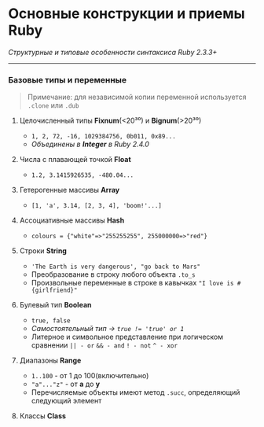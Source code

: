 # Основные конструкции и приемы Ruby
*Структурные и типовые особенности синтаксиса Ruby 2.3.3+*
___

### Базовые типы и переменные
>Примечание: для независимой копии переменной используется `.clone` или `.dub`

1. Целочисленный типы **Fixnum**(<20³⁰) и **Bignum**(>20³⁰)
   * `1, 2, 72, -16, 1029384756, 0b011, 0x89...`
   * *Объединены в **Integer** в Ruby 2.4.0*

2. Числа с плавающей точкой **Float**
   * `1.2, 3.1415926535, -480.04...`

3. Гетерогенные массивы **Array**
   * `[1, 'a', 3.14, [2, 3, 4], 'boom!'...]`

4. Ассоциативные массивы **Hash**
   * `colours = {"white"=>"255255255", 255000000=>"red"}`

5. Строки **String**
   * `'The Earth is very dangerous', "go back to Mars"`
   * Преобразование в строку любого объекта `.to_s`
   * Произвольные переменные в строке в кавычках `"I love is #{girlfriend}"`

6. Булевый тип **Boolean**
   * `true, false`
   * *Самостоятельный тип -> `true != 'true' or 1`*
   * Литерное и символьное представление при логическом сравнении `|| - or` `&& - and` `! - not` `^ - xor` 

7. Диапазоны **Range**
   * `1..100` - от 1 до 100(включительно)
   * `"a"..."z"` - от **а** до **y**
   * Перечисляемые объекты имеют метод `.succ`, определяющий следующий элемент 

8. Классы **Class**